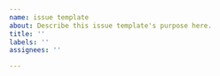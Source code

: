 ```yaml
---
name: issue template
about: Describe this issue template's purpose here.
title: ''
labels: ''
assignees: ''

---
```



